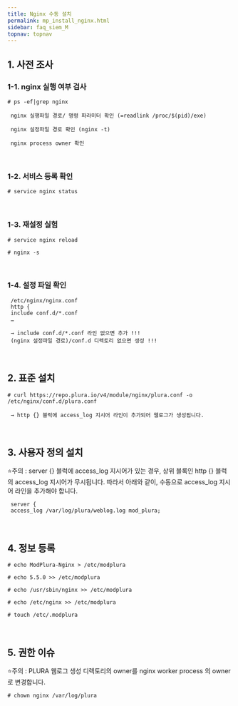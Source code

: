 ```yaml
---
title: Nginx 수동 설치
permalink: mp_install_nginx.html
sidebar: faq_siem_M
topnav: topnav
---
```


## 1. 사전 조사

### 1-1. nginx 실행 여부 검사

`# ps -ef|grep nginx`

     nginx 실행파일 경로/ 명령 파라미터 확인 (=readlink /proc/$(pid)/exe)

     nginx 설정파일 경로 확인 (nginx -t)

     nginx process owner 확인

<br />

### 1-2. 서비스 등록 확인

`# service nginx status`

<br />

### 1-3. 재설정 실험

`# service nginx reload`

`# nginx -s`

<br />

### 1-4. 설정 파일 확인

     /etc/nginx/nginx.conf
     http {
     include conf.d/*.conf
     …

     → include conf.d/*.conf 라인 없으면 추가 !!!
     (nginx 설정파일 경로)/conf.d 디렉토리 없으면 생성 !!!

<br />

## 2. 표준 설치

`# curl https://repo.plura.io/v4/module/nginx/plura.conf -o /etc/nginx/conf.d/plura.conf`

     → http {} 블럭에 access_log 지시어 라인이 추가되어 웹로그가 생성됩니다.

<br />

## 3. 사용자 정의 설치

⭐주의 : server {} 블럭에 access_log 지시어가 있는 경우, 상위 블록인 http {} 블럭의 access_log
지시어가 무시됩니다. 따라서 아래와 같이, 수동으로 access_log 지시어 라인을 추가해야 합니다.

     server {
     access_log /var/log/plura/weblog.log mod_plura;

<br />

## 4. 정보 등록

`# echo ModPlura-Nginx > /etc/modplura`

`# echo 5.5.0 >> /etc/modplura`

`# echo /usr/sbin/nginx >> /etc/modplura`

`# echo /etc/nginx >> /etc/modplura`

`# touch /etc/.modplura`

<br />

## 5. 권한 이슈
⭐주의 : PLURA 웹로그 생성 디렉토리의 owner를 nginx worker process 의 owner로 변경합니다.

`# chown nginx /var/log/plura`
